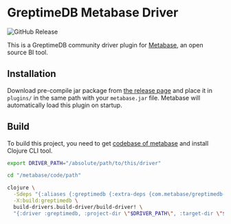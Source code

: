 # GreptimeDB Metabase Driver

![GitHub Release](https://img.shields.io/github/v/release/greptimeteam/greptimedb-metabase-driver)

This is a GreptimeDB community driver plugin for
[Metabase](https://metabase.com), an open source BI tool.

## Installation

Download pre-compile jar package from [the release
page](https://github.com/greptimeteam/greptimedb-metabase-driver/releases/latest/)
and place it in `plugins/` in the same path with your `metabase.jar`
file. Metabase will automatically load this plugin on startup.

## Build

To build this project, you need to get [codebase of
metabase](https://github.com/metabase/metabase) and install Clojure CLI tool.

```bash
export DRIVER_PATH="/absolute/path/to/this/driver"

cd "/metabase/code/path"

clojure \
  -Sdeps "{:aliases {:greptimedb {:extra-deps {com.metabase/greptimedb-driver {:local/root \"$DRIVER_PATH\"}}}}}"  \
  -X:build:greptimedb \
  build-drivers.build-driver/build-driver! \
  "{:driver :greptimedb, :project-dir \"$DRIVER_PATH\", :target-dir \"$DRIVER_PATH/target\"}"
```
